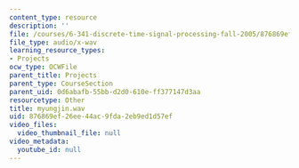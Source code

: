 ```yaml
---
content_type: resource
description: ''
file: /courses/6-341-discrete-time-signal-processing-fall-2005/876869ef26ee44ac9fda2eb9ed1d57ef_myungjin.wav
file_type: audio/x-wav
learning_resource_types:
- Projects
ocw_type: OCWFile
parent_title: Projects
parent_type: CourseSection
parent_uid: 0d6abafb-55bb-d2d0-610e-ff377147d3aa
resourcetype: Other
title: myungjin.wav
uid: 876869ef-26ee-44ac-9fda-2eb9ed1d57ef
video_files:
  video_thumbnail_file: null
video_metadata:
  youtube_id: null
---
```

